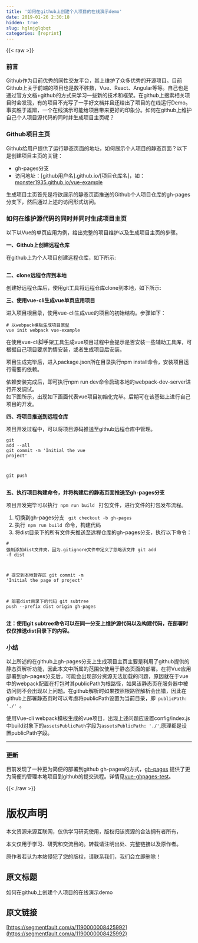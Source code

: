 ```yaml
---
title: '如何在github上创建个人项目的在线演示demo' 
date: 2019-01-26 2:30:18
hidden: true
slug: hglmjglqbqt
categories: [reprint]
---
```


{{< raw >}}

                    
<h3 id="articleHeader0">前言</h3>
<p>Github作为目前优秀的同性交友平台，其上维护了众多优秀的开源项目。目前Github上关于前端的项目也是数不胜数，Vue、React、Angular等等。自己也是通过官方文档+github的方式来学习一些新的技术和框架。在github上搜索相关项目时会发现，有的项目不光写了一手好文档并且还给出了项目的在线运行Demo。事实胜于雄辩，一个在线演示可能给项目带来更好的印象分。如何在github上维护自己个人项目源代码的同时并生成项目主页呢？</p>
<h3 id="articleHeader1">Github项目主页</h3>
<p>Github给用户提供了运行静态页面的地址，如何展示个人项目的静态页面？以下是创建项目主页的关键：</p>
<ul>
<li>gh-pages分支</li>
<li>访问地址：[github用户名].github.io/[项目仓库名]，如：<a href="https://monster1935.github.io/vue-example" rel="nofollow noreferrer" target="_blank">monster1935.github.io/vue-example</a>
</li>
</ul>
<p>生成项目主页首先是将欲展示的静态页面推送的Github个人项目仓库的gh-pages分支下，然后通过上述的访问形式访问。</p>
<h3 id="articleHeader2">如何在维护源代码的同时并同时生成项目主页</h3>
<p>以下以Vue的单页应用为例，给出完整的项目维护以及生成项目主页的步骤。</p>
<p><strong>一、Github上创建远程仓库</strong></p>
<p>在github上为个人项目创建远程仓库，如下所示:</p>
<p><span class="img-wrap"><img data-src="/img/remote/1460000008425995?w=847&amp;h=601" src="https://static.alili.tech/img/remote/1460000008425995?w=847&amp;h=601" alt="" title="" style="cursor: pointer;"></span></p>
<p><strong>二、clone远程仓库到本地</strong></p>
<p>创建好远程仓库后，使用git工具将远程仓库clone到本地，如下所示:<br><span class="img-wrap"><img data-src="/img/remote/1460000008425996?w=1029&amp;h=501" src="https://static.alili.tech/img/remote/1460000008425996?w=1029&amp;h=501" alt="" title="" style="cursor: pointer; display: inline;"></span></p>
<p><strong>三、使用vue-cli生成vue单页应用项目</strong></p>
<p>进入项目根目录，使用vue-cli生成vue的项目的初始结构。步骤如下：</p>
<div class="widget-codetool" style="display:none;">
      <div class="widget-codetool--inner">
      <span class="selectCode code-tool" data-toggle="tooltip" data-placement="top" title="" data-original-title="全选"></span>
      <span type="button" class="copyCode code-tool" data-toggle="tooltip" data-placement="top" data-clipboard-text="# 以webpack模板生成项目原型
vue init webpack vue-example" title="" data-original-title="复制"></span>
      <span type="button" class="saveToNote code-tool" data-toggle="tooltip" data-placement="top" title="" data-original-title="放进笔记"></span>
      </div>
      </div><pre class="bash hljs"><code class="bash"><span class="hljs-comment"># 以webpack模板生成项目原型</span>
vue init webpack vue-example</code></pre>
<p>在使用vue-cli脚手架工具生成vue项目过程中会提示是否安装一些辅助工具库，可根据自己项目要求酌情安装，或者生成项目后安装。</p>
<p>项目生成完毕后，进入package.json所在目录执行npm install命令，安装项目运行需要的依赖。</p>
<p>依赖安装完成后，即可执行npm run dev命令启动本地的webpack-dev-server进行开发调试。<br>如下图所示，出现如下画面代表vue项目初始化完毕。后期可在该基础上进行自己项目的开发。<br><span class="img-wrap"><img data-src="/img/remote/1460000008425997?w=1906&amp;h=1002" src="https://static.alili.tech/img/remote/1460000008425997?w=1906&amp;h=1002" alt="" title="" style="cursor: pointer; display: inline;"></span></p>
<p><strong>四、将项目推送到远程仓库</strong></p>
<p>项目开发过程中，可以将项目源码推送至github远程仓库中管理。</p>
<div class="widget-codetool" style="display:none;">
      <div class="widget-codetool--inner">
      <span class="selectCode code-tool" data-toggle="tooltip" data-placement="top" title="" data-original-title="全选"></span>
      <span type="button" class="copyCode code-tool" data-toggle="tooltip" data-placement="top" data-clipboard-text="git add --all

git commit -m 'Initial the vue project'

git push " title="" data-original-title="复制"></span>
      <span type="button" class="saveToNote code-tool" data-toggle="tooltip" data-placement="top" title="" data-original-title="放进笔记"></span>
      </div>
      </div><pre class="hljs dockerfile"><code>git <span class="hljs-keyword">add</span><span class="bash"> --all
</span>
git commit -m <span class="hljs-string">'Initial the vue project'</span>

git push </code></pre>
<p><strong>五、执行项目构建命令，并将构建后的静态页面推送至gh-pages分支</strong></p>
<p>项目开发完毕可以执行<code> npm run build </code> 打包文件，进行文件的打包发布流程。</p>
<ol>
<li>切换到gh-pages分支 <code> git checkout -b gh-pages </code>
</li>
<li>执行<code> npm run build </code>命令，构建代码</li>
<li>将dist目录下的所有文件夹推送至远程仓库的gh-pages分支，执行以下命令：</li>
</ol>
<div class="widget-codetool" style="display:none;">
      <div class="widget-codetool--inner">
      <span class="selectCode code-tool" data-toggle="tooltip" data-placement="top" title="" data-original-title="全选"></span>
      <span type="button" class="copyCode code-tool" data-toggle="tooltip" data-placement="top" data-clipboard-text="# 强制添加dist文件夹，因为.gitignore文件中定义了忽略该文件
git add -f dist

# 提交到本地暂存区
git commit -m 'Initial the page of project'

# 部署dist目录下的代码
git subtree push --prefix dist origin gh-pages" title="" data-original-title="复制"></span>
      <span type="button" class="saveToNote code-tool" data-toggle="tooltip" data-placement="top" title="" data-original-title="放进笔记"></span>
      </div>
      </div><pre class="bash hljs"><code class="bash"><span class="hljs-comment"># 强制添加dist文件夹，因为.gitignore文件中定义了忽略该文件</span>
git add <span class="hljs-_">-f</span> dist

<span class="hljs-comment"># 提交到本地暂存区</span>
git commit -m <span class="hljs-string">'Initial the page of project'</span>

<span class="hljs-comment"># 部署dist目录下的代码</span>
git subtree push --prefix dist origin gh-pages</code></pre>
<p><strong>注：使用git subtree命令可以在同一分支上维护源代码以及构建代码，在部署时仅仅推送dist目录下的内容。</strong></p>
<h3 id="articleHeader3">小结</h3>
<p>以上所述的在github上gh-pages分支上生成项目主页主要是利用了github提供的静态页解析功能，因此本文中所属的范围仅使用于静态页面的部署。在将Vue应用部署到gh-pages分支后，可能会出现部分资源无法加载的问题，原因就在于vue中的webpack配置在打包时其publicPath为根路径，如果该静态页在服务器中被访问则不会出现以上问题。在github解析时如果按照根路径解析会出错，因此在github上部署静态页时可以考虑将publicPath设置为当前目录，即<code> publicPath: './' </code>。</p>
<p>使用Vue-cli webpack模板生成的vue项目，出现上述问题应设置config/index.js中build对象下的<code>assetsPublicPath</code>字段为<code>assetsPublicPath: './'</code>,原理都是设置publicPath字段。</p>
<hr>
<h3 id="articleHeader4">更新</h3>
<p>目前发现了一种更为简便的部署到github gh-pages的方式，<a href="https://github.com/tschaub/gh-pages" rel="nofollow noreferrer" target="_blank">gh-pages</a> 提供了更为简便的管理本地项目到github的提交流程。详情见<a href="https://github.com/monster1935/vue-ghpages-test" rel="nofollow noreferrer" target="_blank">vue-ghpages-test</a>。</p>

                
{{< /raw >}}

# 版权声明
本文资源来源互联网，仅供学习研究使用，版权归该资源的合法拥有者所有，

本文仅用于学习、研究和交流目的。转载请注明出处、完整链接以及原作者。

原作者若认为本站侵犯了您的版权，请联系我们，我们会立即删除！

## 原文标题
如何在github上创建个人项目的在线演示demo

## 原文链接
[https://segmentfault.com/a/1190000008425992](https://segmentfault.com/a/1190000008425992)

